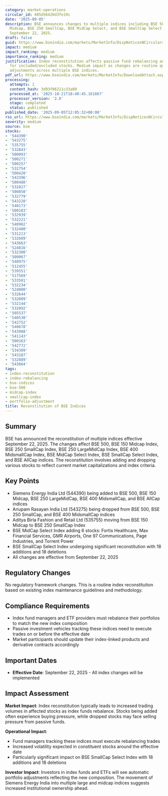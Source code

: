 ```yaml
---
category: market-operations
circular_id: 405d56426d3fe19c
date: '2025-09-05'
description: BSE announces changes to multiple indices including BSE 500, BSE 150
  Midcap, BSE 250 SmallCap, BSE MidCap Select, and BSE SmallCap Select indices effective
  September 22, 2025.
draft: false
guid: https://www.bseindia.com/markets/MarketInfo/DispNoticesNCirculars.aspx?Noticeid={E51A1D89-6C2F-4227-BA3D-9E1F8F7D365C}&noticeno=20250905-16&dt=09/05/2025&icount=16&totcount=43&flag=0
impact: medium
impact_ranking: medium
importance_ranking: medium
justification: Index reconstitution affects passive fund rebalancing and trading volumes
  for included/excluded stocks. Medium impact as changes are routine quarterly/periodic
  adjustments across multiple BSE indices.
pdf_url: https://www.bseindia.com/markets/MarketInfo/DownloadAttach.aspx?id=20250905-16&attachedId=d586d599-058a-4a29-bdc8-3a832914d6f0
processing:
  attempts: 1
  content_hash: 3d93f06211c33a09
  processed_at: '2025-10-21T18:40:45.161667'
  processor_version: '2.0'
  stage: completed
  status: published
published_date: '2025-09-05T12:05:32+00:00'
rss_url: https://www.bseindia.com/markets/MarketInfo/DispNoticesNCirculars.aspx?Noticeid={E51A1D89-6C2F-4227-BA3D-9E1F8F7D365C}&noticeno=20250905-16&dt=09/05/2025&icount=16&totcount=43&flag=0
severity: medium
source: bse
stocks:
- '544390'
- '543275'
- '535755'
- '532843'
- '500093'
- '500271'
- '500257'
- '532754'
- '500420'
- '543396'
- '500480'
- '532827'
- '500850'
- '532779'
- '543220'
- '540173'
- '500183'
- '532939'
- '532221'
- '540902'
- '532400'
- '531213'
- '532689'
- '543663'
- '524816'
- '532300'
- '500067'
- '540975'
- '512455'
- '539551'
- '517569'
- '533581'
- '532234'
- '524000'
- '532644'
- '532809'
- '532144'
- '532892'
- '505537'
- '540530'
- '542752'
- '540678'
- '543988'
- '541143'
- '500163'
- '542772'
- '534309'
- '543187'
- '532889'
- '543664'
tags:
- index-reconstitution
- index-rebalancing
- bse-indices
- bse-500
- midcap-index
- smallcap-index
- portfolio-adjustment
title: Reconstitution of BSE Indices
---
```


## Summary

BSE has announced the reconstitution of multiple indices effective September 22, 2025. The changes affect BSE 500, BSE 150 Midcap Index, BSE 250 SmallCap Index, BSE 250 LargeMidCap Index, BSE 400 MidsmallCap Index, BSE MidCap Select Index, BSE SmallCap Select Index, and BSE AllCap indices. The reconstitution involves adding and dropping various stocks to reflect current market capitalizations and index criteria.

## Key Points

- Siemens Energy India Ltd (544390) being added to BSE 500, BSE 150 Midcap, BSE 250 LargeMidCap, BSE 400 MidsmallCap, and BSE AllCap indices
- Anupam Rasayan India Ltd (543275) being dropped from BSE 500, BSE 250 SmallCap, and BSE 400 MidsmallCap indices
- Aditya Birla Fashion and Retail Ltd (535755) moving from BSE 150 Midcap to BSE 250 SmallCap Index
- BSE MidCap Select Index adding 6 stocks: Fortis Healthcare, Max Financial Services, GMR Airports, One 97 Communications, Page Industries, and Torrent Power
- BSE SmallCap Select Index undergoing significant reconstitution with 18 additions and 18 deletions
- All changes are effective from September 22, 2025

## Regulatory Changes

No regulatory framework changes. This is a routine index reconstitution based on existing index maintenance guidelines and methodology.

## Compliance Requirements

- Index fund managers and ETF providers must rebalance their portfolios to match the new index composition
- Passive investment vehicles tracking these indices need to execute trades on or before the effective date
- Market participants should update their index-linked products and derivative contracts accordingly

## Important Dates

- **Effective Date**: September 22, 2025 - All index changes will be implemented

## Impact Assessment

**Market Impact**: Index reconstitution typically leads to increased trading volumes in affected stocks as index funds rebalance. Stocks being added often experience buying pressure, while dropped stocks may face selling pressure from passive funds.

**Operational Impact**: 
- Fund managers tracking these indices must execute rebalancing trades
- Increased volatility expected in constituent stocks around the effective date
- Particularly significant impact on BSE SmallCap Select Index with 18 additions and 18 deletions

**Investor Impact**: Investors in index funds and ETFs will see automatic portfolio adjustments reflecting the new composition. The movement of Siemens Energy India into multiple large and midcap indices suggests increased institutional ownership ahead.